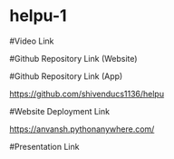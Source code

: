 # helpu-1

#Video Link


#Github Repository Link (Website)


#Github Repository Link (App)

https://github.com/shivenducs1136/helpu

#Website Deployment Link

https://anvansh.pythonanywhere.com/

#Presentation Link
